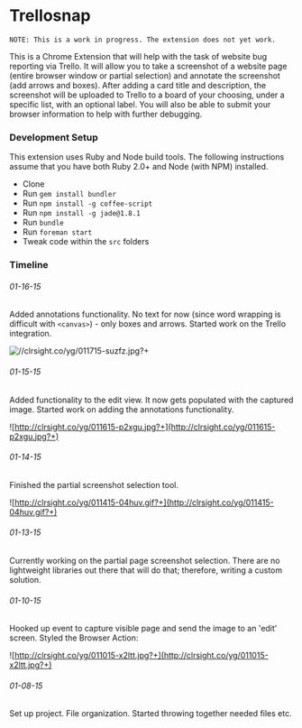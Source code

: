 # Trellosnap

```
NOTE: This is a work in progress. The extension does not yet work.
```

This is a Chrome Extension that will help with the task of website bug reporting via Trello. It will allow you to take a screenshot of a website page (entire browser window or partial selection) and annotate the screenshot (add arrows and boxes). After adding a card title and description, the screenshot will be uploaded to Trello to a board of your choosing, under a specific list, with an optional label. You will also be able to submit your browser information to help with further debugging.

### Development Setup

This extension uses Ruby and Node build tools. The following instructions assume that you have both Ruby 2.0+ and Node (with NPM) installed.

- Clone
- Run `gem install bundler`
- Run `npm install -g coffee-script`
- Run `npm install -g jade@1.8.1`
- Run `bundle`
- Run `foreman start`
- Tweak code within the `src` folders


### Timeline


###### 01-16-15

Added annotations functionality. No text for now (since word wrapping is difficult with `<canvas>`) - only boxes and arrows. Started work on the Trello integration.

![//clrsight.co/yg/011715-suzfz.jpg?+](//clrsight.co/yg/011715-suzfz.jpg?+)

###### 01-15-15

Added functionality to the edit view. It now gets populated with the captured image. Started work on adding the annotations functionality.

![http://clrsight.co/yg/011615-p2xgu.jpg?+](http://clrsight.co/yg/011615-p2xgu.jpg?+)


###### 01-14-15

Finished the partial screenshot selection tool.

![http://clrsight.co/yg/011415-04huv.gif?+](http://clrsight.co/yg/011415-04huv.gif?+)

###### 01-13-15

Currently working on the partial page screenshot selection. There are no lightweight libraries out there that will do that; therefore, writing a custom solution.

###### 01-10-15

Hooked up event to capture visible page and send the image to an 'edit' screen. Styled the Browser Action:

![http://clrsight.co/yg/011015-x2ltt.jpg?+](http://clrsight.co/yg/011015-x2ltt.jpg?+)

###### 01-08-15

Set up project. File organization. Started throwing together needed files etc.
